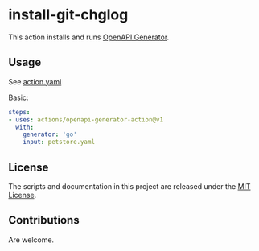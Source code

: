 # install-git-chglog

This action installs and runs [OpenAPI Generator](https://openapi-generator.tech/).

## Usage

See [action.yaml](https://craicoverflow/openapi-generator-action/blob/main/action.yml)

Basic:

```yaml
steps:
- uses: actions/openapi-generator-action@v1
  with:
    generator: 'go'
    input: petstore.yaml
```

## License

The scripts and documentation in this project are released under the [MIT License](LICENSE).

## Contributions

Are welcome.